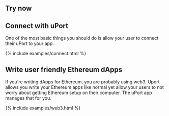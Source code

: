 ## Try now

## Connect with uPort

One of the most basic things you should do is allow your user to connect their uPort to your app.

{% include examples/connect.html %}


## Write user friendly Ethereum dApps

If you're writing dApps for Ethereum, you are probably using web3. Uport allows you write your Ethereum apps like normal yet allow your users to not worry about getting Ethereum setup on their computer. The uPort app manages that for you.

{% include examples/web3.html %}
